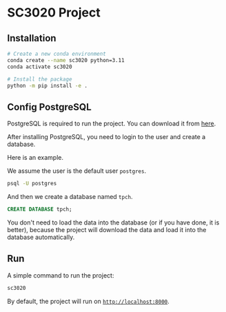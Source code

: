 # SC3020 Project

## Installation

```bash
# Create a new conda environment
conda create --name sc3020 python=3.11
conda activate sc3020

# Install the package
python -m pip install -e .
```

## Config PostgreSQL

PostgreSQL is required to run the project. You can download it from [here](https://www.enterprisedb.com/downloads/postgres-postgresql-downloads).

After installing PostgreSQL, you need to login to the user and create a database.

Here is an example.

We assume the user is the default user `postgres`.

```bash
psql -U postgres
```

And then we create a database named `tpch`.

```sql
CREATE DATABASE tpch;
```

You don't need to load the data into the database (or if you have done, it is better), because the project will download the data and load it into the database automatically.

## Run

A simple command to run the project:

```bash
sc3020
```

By default, the project will run on [`http://localhost:8000`](http://127.0.0.1:8000).
